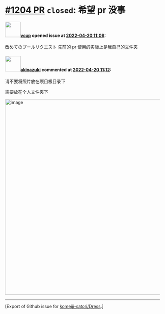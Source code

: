 # [\#1204 PR](https://github.com/komeiji-satori/Dress/pull/1204) `closed`: 希望 pr 没事

#### <img src="https://avatars.githubusercontent.com/u/53596976?u=75c48dbfea391cb8a63bb4694925181aa9e3b9d6&v=4" width="50">[vcup](https://github.com/vcup) opened issue at [2022-04-20 11:09](https://github.com/komeiji-satori/Dress/pull/1204):

改めてのプールリクエスト
先前的 [pr](https://github.com/komeiji-satori/Dress/pull/1203) 使用的实际上是我自己的文件夹

#### <img src="https://avatars.githubusercontent.com/u/43605695?u=28744b8d5b4760b4dd456ee25b64ba798d97eef2&v=4" width="50">[akinazuki](https://github.com/akinazuki) commented at [2022-04-20 11:12](https://github.com/komeiji-satori/Dress/pull/1204#issuecomment-1103811733):

请不要将照片放在项目根目录下

需要放在个人文件夹下

<img width="635" alt="image" src="https://user-images.githubusercontent.com/43605695/164218463-60cfa1d4-1475-4994-8f14-9b0a378943f4.png">


-------------------------------------------------------------------------------



[Export of Github issue for [komeiji-satori/Dress](https://github.com/komeiji-satori/Dress).]
